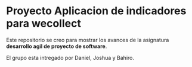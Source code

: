 # Proyecto Aplicacion de indicadores para wecollect

Este repositorio se creo para mostrar los avances de la asignatura **desarrollo agil de proyecto de software**.


El grupo esta intregado por Daniel, Joshua y Bahiro.